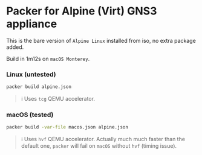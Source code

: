 # Packer for Alpine (Virt) GNS3 appliance

This is the bare version of `Alpine Linux` installed from iso, no extra package added.

Build in 1m12s on `macOS Monterey`.

### Linux (untested)

```bash
packer build alpine.json
```

> :information_source: Uses `tcg` QEMU accelerator.


### macOS (tested)

```bash
packer build -var-file macos.json alpine.json
```

> :information_source: Uses `hvf` QEMU accelerator. Actually much much faster than the default one, `packer` will fail on `macOS` without `hvf` (timing issue).
